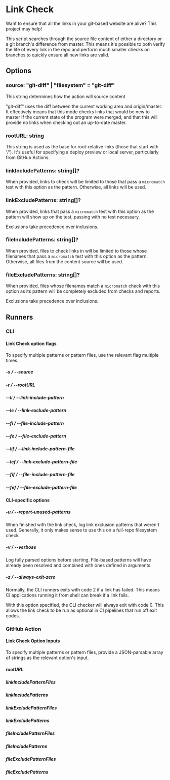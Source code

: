 # Link Check

Want to ensure that all the links in your git-based website are alive? This
project may help!

This script searches through the source file content of either a directory or a
git branch's difference from master. This means it's possible to both verify the
life of every link in the repo and perform much smaller checks on branches to
quickly ensure all new links are valid.

## Options

### source: "git-diff" | "filesystem" = "git-diff"

This string determines how the action will source content

"git-diff" uses the diff between the current working area and origin/master. It
effectively means that this mode checks links that would be new to master if the
current state of the program were merged, and that this will provide no links
when checking out an up-to-date master.

### rootURL: string

This string is used as the base for root-relative links (those that start with
'/'). It's useful for specifying a deploy preview or local server, particularly
from GitHub Actions.

### linkIncludePatterns: string[]?

When provided, links to check will be limited to those that pass a `micromatch`
test with this option as the pattern. Otherwise, all links will be used.

### linkExcludePatterns: string[]?

When provided, links that pass a `micromatch` test with this option as the
pattern will show up on the test, passing with no test necessary.

Exclusions take precedence over inclusions.

### fileIncludePatterns: string[]?

When provided, files to check links in will be limited to those whose filenames
that pass a `micromatch` test with this option as the pattern. Otherwise, all
files from the content source will be used.

### fileExcludePatterns: string[]?

When provided, files whose filenames match a `micromatch` check with this option
as its pattern will be completely excluded from checks and reports.

Exclusions take precedence over inclusions.

## Runners

### CLI

#### Link Check option flags

To specify multiple patterns or pattern files, use the relevant flag multiple times.

##### -s / --source
##### -r / --rootURL
##### --li / --link-include-pattern
##### --le / --link-exclude-pattern
##### --fi / --file-include-pattern
##### --fe / --file-exclude-pattern
##### --lif / --link-include-pattern-file
##### --lef / --link-exclude-pattern-file
##### --fif / --file-include-pattern-file
##### --fef / --file-exclude-pattern-file

#### CLI-specific options

##### -u / --report-unused-patterns

When finished with the link check, log link exclusion patterns that weren't used.
Generally, it only makes sense to use this on a full-repo filesystem check.

##### -v / --verbose

Log fully parsed options before starting. File-based patterns will have already
been resolved and combined with ones defined in arguments.

##### -z / --always-exit-zero

Normally, the CLI runners exits with code 2 if a link has failed. This means CI
applications running it from shell can break if a link fails.

With this option specified, the CLI checker will always exit with code 0. This
allows the link check to be run as optional in CI pipelines that run off exit
codes.

### GitHub Action

#### Link Check Option Inputs

To specify multiple patterns or pattern files, provide a JSON-parsable array of
strings as the relevant option's input.

##### rootURL
##### linkIncludePatternFiles
##### linkIncludePatterns
##### linkExcludePatternFiles
##### linkExcludePatterns
##### fileIncludePatternFiles
##### fileIncludePatterns
##### fileExcludePatternFiles
##### fileExcludePatterns
